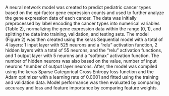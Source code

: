A neural network model was created to predict pediatric cancer types based on the epi-factor gene expression counts and used to further analyze the gene expression data of each cancer. The data was initially preprocessed by label encoding the cancer types into numerical variables (Table 2), normalizing the gene expression data within the range (0, 1), and splitting the data into training, validation, and testing sets. The model (Figure 2) was then created using the keras Sequential model with a total of 4 layers: 1 input layer with 525 neurons and a “relu” activation function, 2 hidden layers with a total of 55 neurons, and the “relu” activation functions, and 1 output layer with 5 neurons and a “softmax” activation function. The number of hidden neurons was also based on the value, number of input neurons *number of  output layer neurons. After, the model was compiled using the keras Sparse Categorical Cross Entropy loss function and the Adam optimizer with a learning rate of 0.0001 and fitted using the training and validation data. Model performance was then evaluated by comparing accuracy and loss and feature importance by comparing feature weights.   
